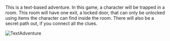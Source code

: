 This is a text-based adventure.
In this game, a character will be trapped in a room. This room will have one exit, a locked door, that can only be unlocked using items the character can find inside the room. There will also be a secret path out, if you connect all the clues.

![TextAdventure](https://github.com/Cosmaniac/PythonGroupGame/blob/master/TextAdventure.png)
